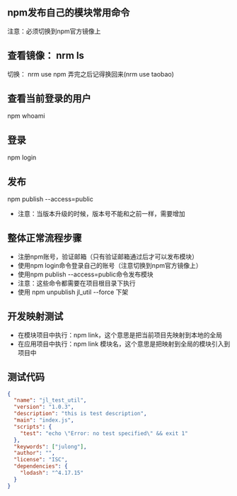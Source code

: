## npm发布自己的模块常用命令
注意：必须切换到npm官方镜像上

## 查看镜像： nrm ls
切换： nrm use npm 弄完之后记得换回来(nrm use taobao)

## 查看当前登录的用户
npm whoami
## 登录
npm login
## 发布
npm publish --access=public
* 注意：当版本升级的时候，版本号不能和之前一样，需要增加

## 整体正常流程步骤
- 注册npm账号，验证邮箱（只有验证邮箱通过后才可以发布模块）
- 使用npm login命令登录自己的账号（注意切换到npm官方镜像上）
- 使用npm publish --access=public命令发布模块
- 注意：这些命令都需要在项目根目录下执行
- 使用 npm unpublish jl_util --force 下架

## 开发映射测试
- 在模块项目中执行：npm link，这个意思是把当前项目先映射到本地的全局
- 在应用项目中执行：npm link 模块名，这个意思是把映射到全局的模块引入到项目中

## 测试代码
```json
{
  "name": "jl_test_util",
  "version": "1.0.3",
  "description": "this is test description",
  "main": "index.js",
  "scripts": {
    "test": "echo \"Error: no test specified\" && exit 1"
  },
  "keywords": ["julong"],
  "author": "",
  "license": "ISC",
  "dependencies": {
    "lodash": "^4.17.15"
  }
}
```